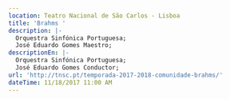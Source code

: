 ```yaml
---
location: Teatro Nacional de São Carlos - Lisboa
title: 'Brahms '
description: |-
  Orquestra Sinfónica Portuguesa;
  José Eduardo Gomes Maestro;
descriptionEn: |-
  Orquestra Sinfónica Portuguesa;
  José Eduardo Gomes Conductor; 
url: 'http://tnsc.pt/temporada-2017-2018-comunidade-brahms/'
dateTime: 11/18/2017 11:00 AM
---
```


